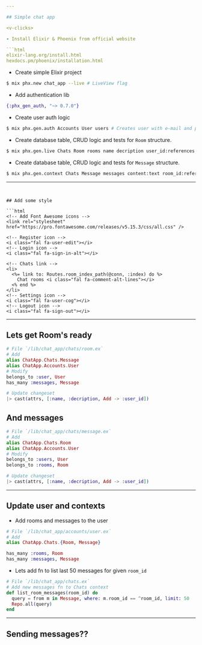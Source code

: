 ```yaml
---

## Simple chat app

<v-clicks>

- Install Elixir & Phoenix from official website

```html
elixir-lang.org/install.html
hexdocs.pm/phoenix/installation.html
```

- Create simple Elixir project

```bash
$ mix phx.new chat_app --live # LiveView flag
```

- Add authentication lib

```elixir
{:phx_gen_auth, "~> 0.7.0"}
```

- Create user auth logic

```bash
$ mix phx.gen.auth Accounts User users # Creates user with e-mail and password
```

- Create database table, CRUD logic and tests for `Room` structure.

```bash
$ mix phx.gen.live Chats Room rooms name decription user_id:references:users
```

- Create database table, CRUD logic and tests for `Message` structure.

```bash
$ mix phx.gen.context Chats Message messages content:text room_id:references:rooms user_id:references:users
```

</v-clicks>

---
```


## Add some style

```html
<!-- Add Font Awesome icons -->
<link rel="stylesheet" href="https://pro.fontawesome.com/releases/v5.15.3/css/all.css" />

<!-- Register icon -->
<i class="fal fa-user-edit"></i>
<!-- Login icon -->
<i class="fal fa-sign-in-alt"></i>

<!-- Chats link -->
<li>
  <%= link to: Routes.room_index_path(@conn, :index) do %>
    Chat rooms <i class="fal fa-comment-alt-lines"></i>
  <% end %>
</li>
<!-- Settings icon -->
<i class="fal fa-user-cog"></i>
<!-- Logout icon -->
<i class="fal fa-sign-out"></i>
```

---

## Lets get Room's ready

```elixir
# File `/lib/chat_app/chats/room.ex`
# Add
alias ChatApp.Chats.Message
alias ChatApp.Accounts.User
# Modify
belongs_to :user, User
has_many :messages, Message

# Update changeset
|> cast(attrs, [:name, :decription, Add -> :user_id])
```

<v-click>

## And messages

```elixir
# File `/lib/chat_app/chats/message.ex`
# Add
alias ChatApp.Chats.Room
alias ChatApp.Accounts.User
# Modify
belongs_to :users, User
belongs_to :rooms, Room

# Update changeset
|> cast(attrs, [:name, :decription, Add -> :user_id])
```

</v-click>

---

## Update user and contexts

- Add rooms and messages to the user

```elixir
# File `/lib/chat_app/accounts/user.ex`
# Add
alias ChatApp.Chats.{Room, Message}

has_many :rooms, Room
has_many :messages, Message
```

- Lets add fn to list last 50 messages for given `room_id`

```elixir
# File `/lib/chat_app/chats.ex`
# Add new messages fn to Chats context
def list_room_messages(room_id) do
  query = from m in Message, where: m.room_id == ^room_id, limit: 50
  Repo.all(query)
end
```

---

## Sending messages??
